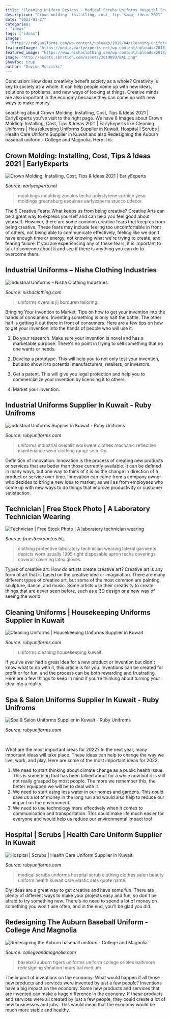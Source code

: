 ```yaml
---
title: "Cleaning Uniform Designs - Medical Scrubs Uniforms Hospital Scrub Clothing Clothes Salon Beauty Uniform Health Kuwait Care Elastic Sets Quote Name"
description: "Crown molding: installing, cost, tips &amp; ideas 2021"
date: "2023-01-27"
categories:
- "ideas"
tags: ["ideas"]
images:
- "https://rubyuniforms.com/wp-content/uploads/2019/04/cleaning-uniforms.jpg"
featuredImage: "https://media.earlyexperts.net/wp-content/uploads/2018/04/crown-molding-cost-guide.jpg"
featured_image: "https://www.nishaclothing.com/wp-content/uploads/2018/11/industrial-uniforms-03.jpg"
image: "http://assets.sbnation.com/assets/2019093/BAL.png"
ShowToc: true
author: "Davion Mosciski"
---
```



Conclusion: How does creativity benefit society as a whole?
Creativity is key to society as a whole. It can help people come up with new ideas, solutions to problems, and new ways of looking at things. Creative minds are also important in the economy because they can come up with new ways to make money.

	

		
searching about Crown Molding: Installing, Cost, Tips &amp; Ideas 2021 | EarlyExperts you've visit to the right page. We have 8 Images about Crown Molding: Installing, Cost, Tips &amp; Ideas 2021 | EarlyExperts like Cleaning Uniforms | Housekeeping Uniforms Supplier in Kuwait, Hospital | Scrubs | Health Care Uniform Supplier in Kuwait and also Redesigning the Auburn baseball uniform - College and Magnolia. Here it is:
		
    
## Crown Molding: Installing, Cost, Tips &amp; Ideas 2021 | EarlyExperts

<img loading=lazy src="https://media.earlyexperts.net/wp-content/uploads/2018/04/crown-molding-cost-guide.jpg" onerror="this.onerror=null;this.src='https://tse3.mm.bing.net/th?id=OIP.Q6U1z4iexvi5i4Wv5DM7dQHaE9&amp;pid=15.1';" alt="Crown Molding: Installing, Cost, Tips &amp; Ideas 2021 | EarlyExperts">

_Source: earlyexperts.net_

>mouldings moulding zocalos techo polystyrene cornice yeso moldings greensburg esquinas earlyexperts stucco udecor. 

	

The 5 Creative Fears: What keeps us from being creative?
Creative Arts can be a great way to express yourself and can help you feel good about yourself. However, there are some common creative fears that keep us from being creative. These fears may include feeling too uncomfortable in front of others, not being able to communicate effectively, feeling like we don't have enough time or energy, not knowing what we're trying to create, and fearing failure. If you are experiencing any of these fears, it is important to talk to someone about it and see if there is anything you can do to overcome them.

    
## Industrial Uniforms – Nisha Clothing Industries

<img loading=lazy src="https://www.nishaclothing.com/wp-content/uploads/2018/11/industrial-uniforms-03.jpg" onerror="this.onerror=null;this.src='https://tse3.mm.bing.net/th?id=OIP.cqRiGY3haSG7TTk27XMUvgHaFF&amp;pid=15.1';" alt="Industrial Uniforms – Nisha Clothing Industries">

_Source: nishaclothing.com_

>uniforms overalls jij borduren tailoring. 

	

Bringing Your Invention to Market: Tips on how to get your invention into the hands of consumers.
Inventing something is only half the battle. The other half is getting it out there in front of consumers. Here are a few tips on how to get your invention into the hands of people who will use it.
1. Do your research. Make sure your invention is novel and has a marketable purpose. There's no point in trying to sell something that no one wants or needs.

2. Develop a prototype. This will help you to not only test your invention, but also show it to potential manufacturers, retailers, or investors.

3. Get a patent. This will give you legal protection and help you to commercialize your invention by licensing it to others.

4. Market your invention.

    
## Industrial Uniforms Supplier In Kuwait - Ruby Unifroms

<img loading=lazy src="https://rubyuniforms.com/wp-content/uploads/2019/04/maintenance.jpg" onerror="this.onerror=null;this.src='https://tse1.mm.bing.net/th?id=OIP.NQCxqV7JEczo5DvqZqAgRQHaHa&amp;pid=15.1';" alt="Industrial Uniforms Supplier in Kuwait - Ruby Unifroms">

_Source: rubyuniforms.com_

>uniforms industrial overalls workwear clothes mechanic reflective maintenance wear clothing range security. 

	

Definition of innovation:
Innovation is the process of creating new products or services that are better than those currently available. It can be defined in many ways, but one way to think of it is as the change in direction of a product or service over time. Innovation can come from a company owner who decides to bring a new idea to market, as well as from employees who come up with new ways to do things that improve productivity or customer satisfaction.

    
## Technician | Free Stock Photo | A Laboratory Technician Wearing

<img loading=lazy src="http://www.freestockphotos.biz/pictures/15/15860/A+laboratory+technician+wearing+protective+clothing.jpg" onerror="this.onerror=null;this.src='https://tse3.mm.bing.net/th?id=OIP.rbZz66L921_7ZgJ7UDzqGQHaLF&amp;pid=15.1';" alt="Technician | Free Stock Photo | A laboratory technician wearing">

_Source: freestockphotos.biz_

>clothing protective laboratory technician wearing lateral garments depicts worn usually 1995 right disposable apron techs coverings coverall covering latex gloves. 

	

Types of creative art: How do artists create creative art?
Creative art is any form of art that is based on the creative idea or imagination. There are many different types of creative art, but some of the most common are painting, sculpture, dance, and music. Some artists use their creativity to create things that are never seen before, such as a 3D design or a new way of seeing the world.

    
## Cleaning Uniforms | Housekeeping Uniforms Supplier In Kuwait

<img loading=lazy src="https://rubyuniforms.com/wp-content/uploads/2019/04/cleaning-uniforms.jpg" onerror="this.onerror=null;this.src='https://tse4.mm.bing.net/th?id=OIP.8xgeSGfObYZXcvb4NeiZKwHaHa&amp;pid=15.1';" alt="Cleaning Uniforms | Housekeeping Uniforms Supplier in Kuwait">

_Source: rubyuniforms.com_

>uniforms cleaning housekeeping kuwait. 

	

If you've ever had a great idea for a new product or invention but didn't know what to do with it, this article is for you. Inventions can be created for profit or for fun, and the process can be both rewarding and frustrating. Here are a few things to keep in mind if you're thinking about turning your idea into a reality.

    
## Spa &amp; Salon Uniforms Supplier In Kuwait - Ruby Unifroms

<img loading=lazy src="https://rubyuniforms.com/wp-content/uploads/2019/04/spa-790x790.jpg" onerror="this.onerror=null;this.src='https://tse2.mm.bing.net/th?id=OIP.kcFHBFpFFlbqt7XtkbC8YwHaHa&amp;pid=15.1';" alt="Spa &amp; Salon Uniforms Supplier in Kuwait - Ruby Unifroms">

_Source: rubyuniforms.com_

>. 

	

What are the most important ideas for 2022?
In the next year, many important ideas will take place. These ideas can help to change the way we live, work, and play. Here are some of the most important ideas for 2022:
1. We need to start thinking about climate change as a public health issue. This is something that has been talked about for a while now but it is still not really grasped by most people. The more we remember this, the better equipped we will be to deal with it.
2. We need to start using less water in our homes and gardens. This could save us a lot of money in the long run and would also help to reduce our impact on the environment.
3. We need to use technology more effectively when it comes to communication and transportation. This could make life much easier for everyone and would help us reduce our environmental impact too!

    
## Hospital | Scrubs | Health Care Uniform Supplier In Kuwait

<img loading=lazy src="https://rubyuniforms.com/wp-content/uploads/2019/04/scrubs.jpg" onerror="this.onerror=null;this.src='https://tse1.mm.bing.net/th?id=OIP.q6vfUBLHVKzCX7QQ0YTwJwHaHa&amp;pid=15.1';" alt="Hospital | Scrubs | Health Care Uniform Supplier in Kuwait">

_Source: rubyuniforms.com_

>medical scrubs uniforms hospital scrub clothing clothes salon beauty uniform health kuwait care elastic sets quote name. 

	

Diy ideas are a great way to get creative and have some fun. There are plenty of different ways to make your projects easy and fun, so don't be afraid to try something new. There's no need to spend a lot of money on something you won't use often, and in the end, you'll be glad you did.

    
## Redesigning The Auburn Baseball Uniform - College And Magnolia

<img loading=lazy src="http://assets.sbnation.com/assets/2019093/BAL.png" onerror="this.onerror=null;this.src='https://tse2.mm.bing.net/th?id=OIP.OH3dBSD7q7f4kvLlwwYK5AHaEa&amp;pid=15.1';" alt="Redesigning the Auburn baseball uniform - College and Magnolia">

_Source: collegeandmagnolia.com_

>baseball auburn tigers uniforms uniform college orioles baltimore redesigning sbnation hours bal medium. 

	

The impact of inventions on the economy: What would happen if all those new products and services were invented by just a few people?
Inventions have a big impact on the economy. Some new products and services that are invented can make a huge difference in the economy. If these products and services were all created by just a few people, they could create a lot of new businesses and jobs. This would mean that the economy would be much more stable and healthy.

